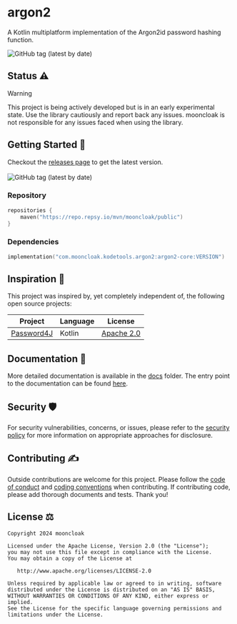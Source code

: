 # argon2

A Kotlin multiplatform implementation of the Argon2id password hashing function.

<img alt="GitHub tag (latest by date)" src="https://img.shields.io/github/v/tag/mooncloak/argon2">

## Status ⚠️

> [!Warning]
> This project is being actively developed but is in an early experimental state. Use the library
> cautiously and report back any issues. mooncloak is not responsible for any issues faced when
> using
> the library.

## Getting Started 🏁

Checkout the [releases page](https://github.com/mooncloak/kjwt/releases) to get the latest version.
<br/><br/>
<img alt="GitHub tag (latest by date)" src="https://img.shields.io/github/v/tag/mooncloak/argon2">

### Repository

```kotlin
repositories {
    maven("https://repo.repsy.io/mvn/mooncloak/public")
}
```

### Dependencies

```kotlin
implementation("com.mooncloak.kodetools.argon2:argon2-core:VERSION")
```

## Inspiration 🧠

This project was inspired by, yet completely independent of, the following open source projects:

| Project                                        | Language | License                                                                    |
|------------------------------------------------|----------|----------------------------------------------------------------------------|
| [Password4J](https://github.com/chRyNaN/krypt) | Kotlin   | [Apache 2.0](https://github.com/Password4j/password4j/blob/master/LICENSE) |

## Documentation 📃

More detailed documentation is available in the [docs](docs/) folder. The entry point to the
documentation can be
found [here](docs/index.md).

## Security 🛡️

For security vulnerabilities, concerns, or issues, please refer to
the [security policy](SECURITY.md) for more
information on appropriate approaches for disclosure.

## Contributing ✍️

Outside contributions are welcome for this project. Please follow
the [code of conduct](CODE_OF_CONDUCT.md)
and [coding conventions](CODING_CONVENTIONS.md) when contributing. If contributing code, please add
thorough documents
and tests. Thank you!

## License ⚖️

```
Copyright 2024 mooncloak

Licensed under the Apache License, Version 2.0 (the "License");
you may not use this file except in compliance with the License.
You may obtain a copy of the License at

   http://www.apache.org/licenses/LICENSE-2.0

Unless required by applicable law or agreed to in writing, software
distributed under the License is distributed on an "AS IS" BASIS,
WITHOUT WARRANTIES OR CONDITIONS OF ANY KIND, either express or implied.
See the License for the specific language governing permissions and
limitations under the License.
```
